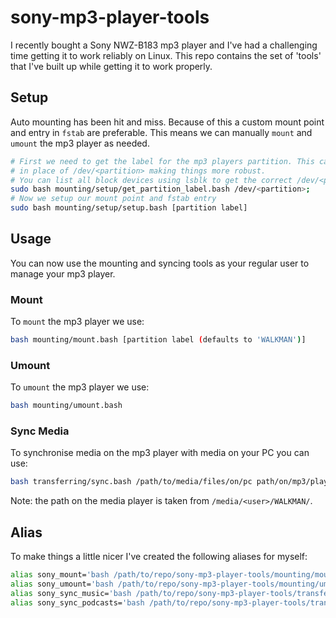 # sony-mp3-player-tools

I recently bought a Sony NWZ-B183 mp3 player and I've had a challenging time getting it to
work reliably on Linux. This repo contains the set of 'tools' that I've built up while getting it
to work properly.

## Setup

Auto mounting has been hit and miss. Because of this a custom mount point and
entry in `fstab` are preferable. This means we can manually `mount` and `umount` the mp3 player
as needed.

```bash
# First we need to get the label for the mp3 players partition. This can then be used in fstab
# in place of /dev/<partition> making things more robust.
# You can list all block devices using lsblk to get the correct /dev/<partition> value.
sudo bash mounting/setup/get_partition_label.bash /dev/<partition>;
# Now we setup our mount point and fstab entry
sudo bash mounting/setup/setup.bash [partition label]
```

## Usage

You can now use the mounting and syncing tools as your regular user to manage your mp3 player.

### Mount

To `mount` the mp3 player we use:

```bash
bash mounting/mount.bash [partition label (defaults to 'WALKMAN')]
```

### Umount

To `umount` the mp3 player we use:

```bash
bash mounting/umount.bash
```

### Sync Media

To synchronise media on the mp3 player with media on your PC you can use:

```bash
bash transferring/sync.bash /path/to/media/files/on/pc path/on/mp3/player
```

Note: the path on the media player is taken from `/media/<user>/WALKMAN/`.

## Alias

To make things a little nicer I've created the following aliases for myself:

```bash
alias sony_mount='bash /path/to/repo/sony-mp3-player-tools/mounting/mount.bash';
alias sony_umount='bash /path/to/repo/sony-mp3-player-tools/mounting/umount.bash';
alias sony_sync_music='bash /path/to/repo/sony-mp3-player-tools/transferring/sync.bash /path/to/music/ MUSIC/'
alias sony_sync_podcasts='bash /path/to/repo/sony-mp3-player-tools/transferring/sync.bash /path/to/podcasts/ PODCAST/'
```
